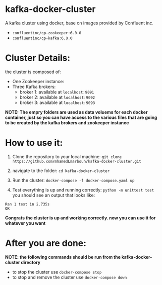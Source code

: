 ﻿# kafka-docker-cluster
 
 A kafka cluster using docker, base on images provided by Confluent inc.
 * `confluentinc/cp-zookeeper:6.0.0`
 * `confluentinc/cp-kafka:6.0.0`

# Cluster Details:
the cluster is composed of:
* One Zookeeper instance:
* Three Kafka brokers:
  * broker 1: available at `localhost:9091`
  * broker 2: available at `localhost:9092`
  * broker 3: available at `localhost:9093`
 
**NOTE: The empry folders are used as data voluems for each docker container, just so you can have access to the various files that are going to be created by the kafka brokers and zookeeper instance**

# How to use it:

1. Clone the repository to your local machine:
`git clone https://github.com/mhamedLmarbouh/kafka-docker-cluster.git`

2. navigate to the folder:
`cd kafka-docker-cluster`

3. Run the cluster:
`docker-compose -f docker-compose.yaml up`

4. Test everything is up and running correctly:
`python -m unittest test`
you should see an output that looks like:
```
Ran 1 test in 2.735s
OK
```
**Congrats the cluster is up and working correctly. 
now you can use it for whatever you want**
# After you are done:
**NOTE: the following commands should be run from the kafka-docker-cluster directory**
* to stop the cluster use `docker-compose stop`
* to stop and remove the cluster use `docker-compose down`
